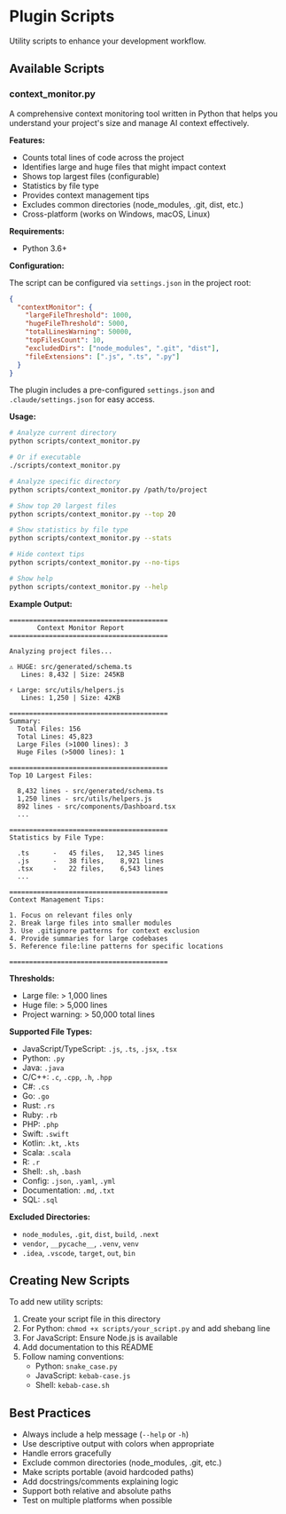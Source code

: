 # Plugin Scripts

Utility scripts to enhance your development workflow.

## Available Scripts

### context_monitor.py

A comprehensive context monitoring tool written in Python that helps you understand your project's size and manage AI context effectively.

**Features:**
- Counts total lines of code across the project
- Identifies large and huge files that might impact context
- Shows top largest files (configurable)
- Statistics by file type
- Provides context management tips
- Excludes common directories (node_modules, .git, dist, etc.)
- Cross-platform (works on Windows, macOS, Linux)

**Requirements:**
- Python 3.6+

**Configuration:**

The script can be configured via `settings.json` in the project root:

```json
{
  "contextMonitor": {
    "largeFileThreshold": 1000,
    "hugeFileThreshold": 5000,
    "totalLinesWarning": 50000,
    "topFilesCount": 10,
    "excludedDirs": ["node_modules", ".git", "dist"],
    "fileExtensions": [".js", ".ts", ".py"]
  }
}
```

The plugin includes a pre-configured `settings.json` and `.claude/settings.json` for easy access.

**Usage:**

```bash
# Analyze current directory
python scripts/context_monitor.py

# Or if executable
./scripts/context_monitor.py

# Analyze specific directory
python scripts/context_monitor.py /path/to/project

# Show top 20 largest files
python scripts/context_monitor.py --top 20

# Show statistics by file type
python scripts/context_monitor.py --stats

# Hide context tips
python scripts/context_monitor.py --no-tips

# Show help
python scripts/context_monitor.py --help
```

**Example Output:**

```
========================================
       Context Monitor Report
========================================

Analyzing project files...

⚠ HUGE: src/generated/schema.ts
   Lines: 8,432 | Size: 245KB

⚡ Large: src/utils/helpers.js
   Lines: 1,250 | Size: 42KB

========================================
Summary:
  Total Files: 156
  Total Lines: 45,823
  Large Files (>1000 lines): 3
  Huge Files (>5000 lines): 1

========================================
Top 10 Largest Files:

  8,432 lines - src/generated/schema.ts
  1,250 lines - src/utils/helpers.js
  892 lines - src/components/Dashboard.tsx
  ...

========================================
Statistics by File Type:

  .ts      -   45 files,   12,345 lines
  .js      -   38 files,    8,921 lines
  .tsx     -   22 files,    6,543 lines
  ...

========================================
Context Management Tips:

1. Focus on relevant files only
2. Break large files into smaller modules
3. Use .gitignore patterns for context exclusion
4. Provide summaries for large codebases
5. Reference file:line patterns for specific locations

========================================
```

**Thresholds:**
- Large file: > 1,000 lines
- Huge file: > 5,000 lines
- Project warning: > 50,000 total lines

**Supported File Types:**
- JavaScript/TypeScript: `.js`, `.ts`, `.jsx`, `.tsx`
- Python: `.py`
- Java: `.java`
- C/C++: `.c`, `.cpp`, `.h`, `.hpp`
- C#: `.cs`
- Go: `.go`
- Rust: `.rs`
- Ruby: `.rb`
- PHP: `.php`
- Swift: `.swift`
- Kotlin: `.kt`, `.kts`
- Scala: `.scala`
- R: `.r`
- Shell: `.sh`, `.bash`
- Config: `.json`, `.yaml`, `.yml`
- Documentation: `.md`, `.txt`
- SQL: `.sql`

**Excluded Directories:**
- `node_modules`, `.git`, `dist`, `build`, `.next`
- `vendor`, `__pycache__`, `.venv`, `venv`
- `.idea`, `.vscode`, `target`, `out`, `bin`

## Creating New Scripts

To add new utility scripts:

1. Create your script file in this directory
2. For Python: `chmod +x scripts/your_script.py` and add shebang line
3. For JavaScript: Ensure Node.js is available
4. Add documentation to this README
5. Follow naming conventions:
   - Python: `snake_case.py`
   - JavaScript: `kebab-case.js`
   - Shell: `kebab-case.sh`

## Best Practices

- Always include a help message (`--help` or `-h`)
- Use descriptive output with colors when appropriate
- Handle errors gracefully
- Exclude common directories (node_modules, .git, etc.)
- Make scripts portable (avoid hardcoded paths)
- Add docstrings/comments explaining logic
- Support both relative and absolute paths
- Test on multiple platforms when possible
